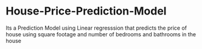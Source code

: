 # House-Price-Prediction-Model
Its a Prediction Model using Linear regresssion that predicts the price of house using square footage and number of bedrooms and bathrooms in the house
